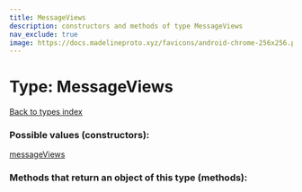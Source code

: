 ```yaml
---
title: MessageViews
description: constructors and methods of type MessageViews
nav_exclude: true
image: https://docs.madelineproto.xyz/favicons/android-chrome-256x256.png
---
```

# Type: MessageViews
[Back to types index](index.html)



### Possible values (constructors):

[messageViews](/API_docs/constructors/messageViews.html)  



### Methods that return an object of this type (methods):



